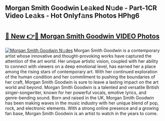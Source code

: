 ## Morgan Smith Goodwin Le𝚊ked N𝚞de - Part-1CR Video Le𝚊ks - Hot Onlyf𝚊ns Photos HPhg6

# <h2><a href="http://ab75491.deff.icu/?id=Morgan+Smith+Goodwin">🔗 New 👉🔴 Morgan Smith Goodwin VIDEO Photos</a></h2>

[![Morgan Smith Goodwin N𝚞des](https://i.imgur.com/rIISA9y.gif)](http://ab75491.deff.icu/?id=Morgan+Smith+Goodwin)
Morgan Smith Goodwin is a contemporary artist whose innovative and thought-provoking works have captured the attention of the art world. Her unique artistic vision, coupled with her ability to connect with viewers on a deep emotional level, has earned her a place among the rising stars of contemporary art. With her continued exploration of the human condition and her commitment to pushing the boundaries of her craft, Morgan Smith Goodwin is sure to leave a lasting impact on the art world and beyond. Morgan Smith Goodwin is a talented and versatile British singer-songwriter, known for her powerful vocals, emotive lyrics, and genre-bending sound. Born and raised in the UK, Morgan Smith Goodwin has been making waves in the music industry with her unique blend of pop, rock, and electronic elements. With a strong online presence and a growing fan base, Morgan Smith Goodwin is an artist to watch in the years to come.

